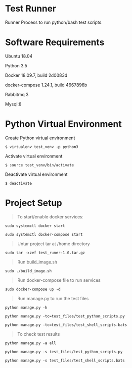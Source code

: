 # Test Runner
Runner Process to run python/bash test scripts

# Software Requirements
Ubuntu 18.04

Python 3.5

Docker 18.09.7, build 2d0083d

docker-compose 1.24.1, build 4667896b

Rabbitmq 3

Mysql:8

# Python Virtual Environment
Create Python virtual environment

    $ virtualenv test_venv -p python3
Activate virtual environment

    $ source test_venv/bin/activate
Deactivate virtual environment

    $ deactivate
# Project Setup
> To start/enable docker services:
    
    sudo systemctl docker start
    
    sudo systemctl docker-compose start

> Untar project tar at /home directory

    sudo tar -xzvf test_runer-1.0.tar.gz

> Run build_image.sh
  
    sudo ./build_image.sh
   
> Run docker-compose file to run services

    sudo docker-compose up -d 
    
> Run manage.py  to run the test files

    python manage.py -h
    
    python manage.py -tc=test_files/test_python_scripts.py 
    
    python manage.py -tc=test_files/test_shell_scripts.bats
    
> To check test results
>
    python manage.py -a all   
 
    python manage.py -s test_files/test_python_scripts.py
    
    python manage.py -s test_files/test_shell_scripts.bats